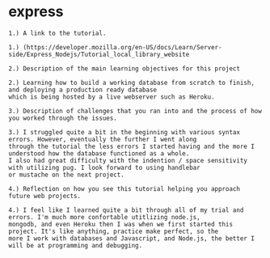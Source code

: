 # express


    1.) A link to the tutorial.
    
    1.) (https://developer.mozilla.org/en-US/docs/Learn/Server-side/Express_Nodejs/Tutorial_local_library_website 
    
    2.) Description of the main learning objectives for this project
    
    2.) Learning how to build a working database from scratch to finish, and deploying a production ready database
    which is being hosted by a live webserver such as Heroku.
    
    3.) Description of challenges that you ran into and the process of how you worked through the issues.
    
    3.) I struggled quite a bit in the beginning with various syntax errors. However, eventually the further I went along 
    through the tutorial the less errors I started having and the more I understood how the database functioned as a whole.
    I also had great difficulty with the indention / space sensitivity with utilizing pug. I look forward to using handlebar
    or mustache on the next project.
    
    4.) Reflection on how you see this tutorial helping you approach future web projects.
    
    4.) I feel like I learned quite a bit through all of my trial and errors. I'm much more confortable utitlizing node.js, 
    mongodb, and even Heroku then I was when we first started this project. It's like anything, practice make perfect, so the 
    more I work with databases and Javascript, and Node.js, the better I will be at programming and debugging.
    

